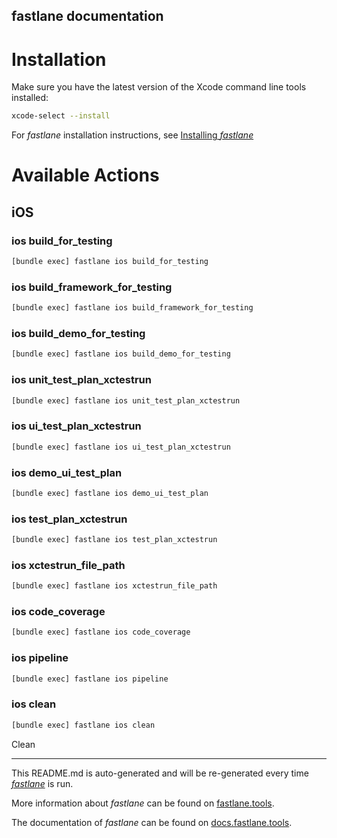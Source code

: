 fastlane documentation
----

# Installation

Make sure you have the latest version of the Xcode command line tools installed:

```sh
xcode-select --install
```

For _fastlane_ installation instructions, see [Installing _fastlane_](https://docs.fastlane.tools/#installing-fastlane)

# Available Actions

## iOS

### ios build_for_testing

```sh
[bundle exec] fastlane ios build_for_testing
```



### ios build_framework_for_testing

```sh
[bundle exec] fastlane ios build_framework_for_testing
```



### ios build_demo_for_testing

```sh
[bundle exec] fastlane ios build_demo_for_testing
```



### ios unit_test_plan_xctestrun

```sh
[bundle exec] fastlane ios unit_test_plan_xctestrun
```



### ios ui_test_plan_xctestrun

```sh
[bundle exec] fastlane ios ui_test_plan_xctestrun
```



### ios demo_ui_test_plan

```sh
[bundle exec] fastlane ios demo_ui_test_plan
```



### ios test_plan_xctestrun

```sh
[bundle exec] fastlane ios test_plan_xctestrun
```



### ios xctestrun_file_path

```sh
[bundle exec] fastlane ios xctestrun_file_path
```



### ios code_coverage

```sh
[bundle exec] fastlane ios code_coverage
```



### ios pipeline

```sh
[bundle exec] fastlane ios pipeline
```



### ios clean

```sh
[bundle exec] fastlane ios clean
```

Clean

----

This README.md is auto-generated and will be re-generated every time [_fastlane_](https://fastlane.tools) is run.

More information about _fastlane_ can be found on [fastlane.tools](https://fastlane.tools).

The documentation of _fastlane_ can be found on [docs.fastlane.tools](https://docs.fastlane.tools).
